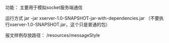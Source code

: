 
功能：
主要用于模拟socket服务端通信

运行方式
jar -jar xserver-1.0-SNAPSHOT-jar-with-dependencies.jar
（不要执行xserver-1.0-SNAPSHOT.jar，这个只是普通的包）

报文样例存放路径：
    /resources/messageStyle
